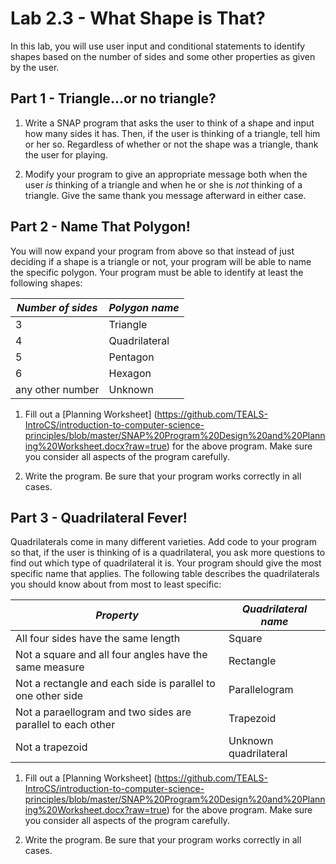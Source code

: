 <!--- REVISED -->
# Lab 2.3 - What Shape is That?
In this lab, you will use user input and conditional statements to identify shapes based on the number of sides and some other properties as given by the user.

## Part 1 - Triangle...or no triangle?

1.  Write a SNAP program that asks the user to think of a shape and input how many sides it has.  Then, if the user is thinking of a triangle, tell him or her so.  Regardless of whether or not the shape was a triangle, thank the user for playing.

2.  Modify your program to give an appropriate message both when the user _is_ thinking of a triangle and when he or she is _not_ thinking of a triangle.  Give the same thank you message afterward in either case.

## Part 2 - Name That Polygon!

You will now expand your program from above so that instead of just deciding if a shape is a triangle or not, your program will be able to name the specific polygon.  Your program must be able to identify at least the following shapes:  

| _Number of sides_ | _Polygon name_ |
| ----------------- | -------------- |
| 3                 | Triangle       |
| 4                 | Quadrilateral  |
| 5                 | Pentagon       |
| 6                 | Hexagon        |
| any other number  | Unknown        |

1.  Fill out a [Planning Worksheet] (https://github.com/TEALS-IntroCS/introduction-to-computer-science-principles/blob/master/SNAP%20Program%20Design%20and%20Planning%20Worksheet.docx?raw=true) for the above program.  Make sure you consider all aspects of the program carefully.

2.  Write the program.  Be sure that your program works correctly in all cases.

## Part 3 - Quadrilateral Fever!

Quadrilaterals come in many different varieties.  Add code to your program so that, if the user is thinking of is a quadrilateral, you ask more questions to find out which type of quadrilateral it is.  Your program should give the most specific name that applies.  The following table describes the quadrilaterals you should know about from most to least specific:

| _Property_                                                  | _Quadrilateral name_  |
| ----------------------------------------------------------- | --------------------- |
| All four sides have the same length                         | Square                |
| Not a square and all four angles have the same measure      | Rectangle             |
| Not a rectangle and each side is parallel to one other side | Parallelogram         |
| Not a paraellogram and two sides are parallel to each other | Trapezoid             |
| Not a trapezoid                                             | Unknown quadrilateral |

1.  Fill out a [Planning Worksheet] (https://github.com/TEALS-IntroCS/introduction-to-computer-science-principles/blob/master/SNAP%20Program%20Design%20and%20Planning%20Worksheet.docx?raw=true) for the above program.  Make sure you consider all aspects of the program carefully.

2.  Write the program.  Be sure that your program works correctly in all cases.
